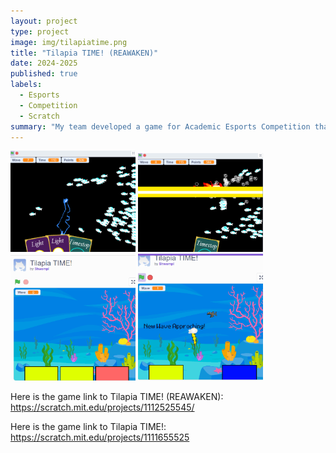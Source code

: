 ```yaml
---
layout: project
type: project
image: img/tilapiatime.png
title: "Tilapia TIME! (REAWAKEN)"
date: 2024-2025
published: true
labels:
  - Esports
  - Competition
  - Scratch
summary: "My team developed a game for Academic Esports Competition that tackles the prompt about environmental issues in Hawai'i."
---
```


<div class="text-center p-4">
  <img width="200px" src="../img/tilapiatimegame.png">
  <img width="200px" src="../img/tilapiagame.png">
  <img width="200px" src="../img/timegame.png">
  <img width="200px" src="../img/time.png">
</div>



Here is the game link to Tilapia TIME! (REAWAKEN): <https://scratch.mit.edu/projects/1112525545/>

Here is the game link to Tilapia TIME!: <https://scratch.mit.edu/projects/1111655525>
